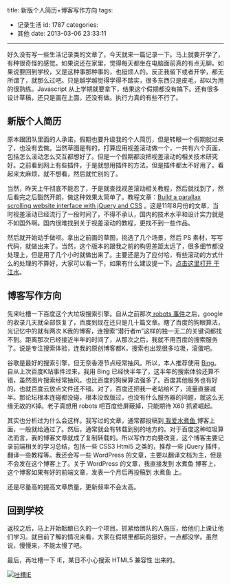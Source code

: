 title: 新版个人简历+博客写作方向
tags:
  - 记录生活
id: 1787
categories:
  - 其他
date: 2013-03-06 23:33:11
---

好久没有写一些生活记录类的文章了，今天就来一篇记录一下。马上就要开学了，有种很奇怪的感觉。如果说还在家里，觉得每天都坐在电脑面前真的有点无聊。如果说要回到学校，又是这种事那种事的，也挺烦人的。反正我留下或者开学，都无所谓了，就那么过吧。只是越学越觉得学得不踏实，很多东西只是皮毛，却以为用的很熟练。Javascript 从上学期就要拿下，结果这个假期都没有搞下。还有很多设计草稿，还只是画在上面，还没有做。执行力真的有些不行了。

## 新版个人简历

原本跟团队里面的人承诺，假期也要升级我的个人简历，但是转眼一个假期就过来了，也没有去做。当然草图是有的，打算应用视差滚动做一个，一共有六个页面，包括怎么滚动怎么交互都想好了。但是一个假期都没把视差滚动的相关技术研究好。之前看到网上有些插件，于是就想用插件的方法，但是插件都太不好用了。看起来太麻烦，就不想看，然后就忙别的了。

当然，昨天上午彻底不能忍了，于是就查找视差滚动相关教程，然后就找到了，然后看完之后豁然开朗，做这种效果太简单了。教程文章：[Build a parallax scrolling website interface with jQuery and CSS](http://f6design.com/journal/2011/08/06/build-a-parallax-scrolling-website-interface-with-jquery-and-css/) 。这是11年8月份的文章，当时视差滚动已经流行了一段时间了，不得不承认，国内的技术水平和设计实力就是不如国外啊。国内很难找到关于视差滚动的教程，更找不到一些作品。

然后就开始动手做呗。拿出之前画的草图，挑选了几个场景，然后 PS 素材，写写代码，就做出来了。当然，这个版本的跟我之前的构思差距太远了，很多细节都没处理上，但是用了几个小时就做出来了。主要还是为了应付哈，有些滚动的方式什么的处理的不算好，大家可以看一下，如果有什么建议提一下。[点击这里打开 于江水](http://www.yujiangshui.com)。

## 博客写作方向

先来吐槽一下百度这个大垃圾搜索引擎。自从之前那次[ robots 事件](http://www.qianxingzhem.com/post-1048.html)之后，google 的收录几天就全部恢复了，百度到现在还只是几十篇文章。瞎了百度的狗眼算法，光记忆中的就有两次 K我的博客，连搜索“潜行者m”这样的独一无二的关键词都找不到。距离那次已经接近半年的时间了，从那次之后，我就不用百度的搜索服务了。说是专注搜索体验，连我的原创博客都K，搜索也出现很多垃圾，滚蛋吧。

谷歌是最好的搜索引擎，但无奈香港节点经常抽风。所以，本人推荐使用 [Bing](http://cn.bing.com/)。自从上次百度K站事件过来，我用 Bing 已经快半年了，这半年的搜索体验还算不错，虽然图片搜索经常抽风。也比百度的狗屎算法强多了。百度其他服务也有好的，也就百度云放点文件还不错。对了，百度还把我一老站给K了，流量直接减半。那论坛根本连碰都没碰，根本没改版过，也没有什么服务器的问题，就这么无缘无故的K掉。老子真想用 robots 吧百度给屏蔽掉，只能期待 X60 抓紧崛起。

其实也分析过为什么会这样。我写过的文章，通常都投稿到[ 我爱水煮鱼 ](http://blog.wpjam.com/)博客上面，一般就给通过了。然后，通常就会有转载到别的地方的。对于百度这种垃圾算法而言，我的博客文章就成了复制转载的。所以写作方向要改变，这个博客主要记录前端相关的学习总结，包括一些 CSS3 Html5 之类的，推荐一些 jQuery 插件，翻译一些教程等。我还会写一些 WordPress 的文章，主要以翻译文档为主，但是不会发在这个博客上了。关于 WordPress 的文章，我直接发到 水煮鱼 博客上，这个博客如果有好的前端文章，发表一个月后再投稿到 水煮鱼 上。

还是尽量高的提高文章质量，更新频率不会太高。

## 回到学校

返校之后，马上开始酝酿已久的一个项目。抓紧给团队的人施压，给他们上课让他们学习。就目前了解的情况来看，大家在假期里都玩的挺好，一点都没学。虽然说，慢慢来，不能太慢了吧。

最后，再吐槽一下 IE，某日不小心搜索 HTML5 兼容性 出来的。

[![吐槽IE](http://qxzm-img.b0.upaiyun.com/blog/2013/03/1787/1.png)](http://qxzm-img.b0.upaiyun.com/blog/2013/03/1787/1.png)

&nbsp;